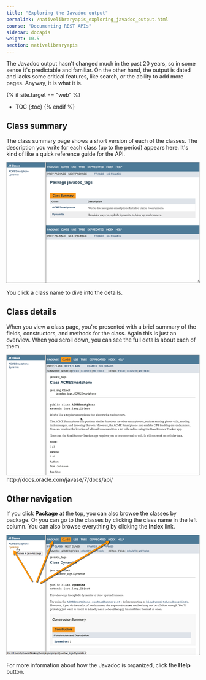 ```yaml
---
title: "Exploring the Javadoc output"
permalink: /nativelibraryapis_exploring_javadoc_output.html
course: "Documenting REST APIs"
sidebar: docapis
weight: 10.5
section: nativelibraryapis
---
```


The Javadoc output hasn't changed much in the past 20 years, so in some sense it's predictable and familiar. On the other hand, the output is dated and lacks some critical features, like search, or the ability to add more pages. Anyway, it is what it is.

{% if site.target == "web" %}
* TOC
{:toc}
{% endif %}

## Class summary

The class summary page shows a short version of each of the classes. The description you write for each class (up to the period) appears here. It's kind of like a quick reference guide for the API.

<img src="images/classsummary.png" alt="Class summary" />

You click a class name to dive into the details.

## Class details

When you view a class page, you're presented with a brief summary of the fields, constructors, and methods for the class. Again this is just an overview. When you scroll down, you can see the full details about each of them.

<img src="images/fulldetails.png" alt="full class details" />
http://docs.oracle.com/javase/7/docs/api/

## Other navigation

If you click **Package** at the top, you can also browse the classes by package. Or you can go to the classes by clicking the class name in the left column. You can also browse everything by clicking the **Index** link.

<img src="images/allclassesjavadoc.png" alt="Left pane" />

For more information about how the Javadoc is organized, click the **Help** button.
